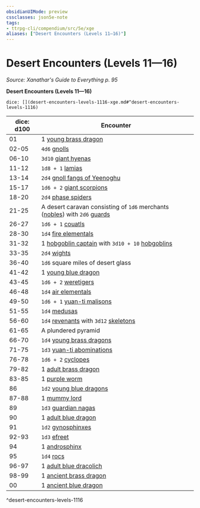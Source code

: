```yaml
---
obsidianUIMode: preview
cssclasses: json5e-note
tags:
- ttrpg-cli/compendium/src/5e/xge
aliases: ["Desert Encounters (Levels 11—16)"]
---
```

# Desert Encounters (Levels 11—16)
*Source: Xanathar's Guide to Everything p. 95* 

**Desert Encounters (Levels 11—16)**

`dice: [](desert-encounters-levels-1116-xge.md#^desert-encounters-levels-1116)`

| dice: d100 | Encounter |
|------------|-----------|
| 01 | 1 [young brass dragon](3-Mechanics/CLI/bestiary/dragon/young-brass-dragon.md) |
| 02-05 | `4d6` [gnolls](3-Mechanics/CLI/bestiary/humanoid/gnoll.md) |
| 06-10 | `3d10` [giant hyenas](3-Mechanics/CLI/bestiary/beast/giant-hyena.md) |
| 11-12 | `1d8 + 1` [lamias](3-Mechanics/CLI/bestiary/monstrosity/lamia.md) |
| 13-14 | `2d4` [gnoll fangs of Yeenoghu](3-Mechanics/CLI/bestiary/fiend/gnoll-fang-of-yeenoghu.md) |
| 15-17 | `1d6 + 2` [giant scorpions](3-Mechanics/CLI/bestiary/beast/giant-scorpion.md) |
| 18-20 | `2d4` [phase spiders](3-Mechanics/CLI/bestiary/monstrosity/phase-spider.md) |
| 21-25 | A desert caravan consisting of `1d6` merchants ([nobles](3-Mechanics/CLI/bestiary/humanoid/noble.md)) with `2d6` [guards](3-Mechanics/CLI/bestiary/humanoid/guard.md) |
| 26-27 | `1d6 + 1` [couatls](3-Mechanics/CLI/bestiary/celestial/couatl.md) |
| 28-30 | `1d4` [fire elementals](3-Mechanics/CLI/bestiary/elemental/fire-elemental.md) |
| 31-32 | 1 [hobgoblin captain](3-Mechanics/CLI/bestiary/humanoid/hobgoblin-captain.md) with `3d10 + 10` [hobgoblins](3-Mechanics/CLI/bestiary/humanoid/hobgoblin.md) |
| 33-35 | `2d4` [wights](3-Mechanics/CLI/bestiary/undead/wight.md) |
| 36-40 | `1d6` square miles of desert glass |
| 41-42 | 1 [young blue dragon](3-Mechanics/CLI/bestiary/dragon/young-blue-dragon.md) |
| 43-45 | `1d6 + 2` [weretigers](3-Mechanics/CLI/bestiary/humanoid/weretiger.md) |
| 46-48 | `1d4` [air elementals](3-Mechanics/CLI/bestiary/elemental/air-elemental.md) |
| 49-50 | `1d6 + 1` [yuan-ti malisons](3-Mechanics/CLI/bestiary/monstrosity/yuan-ti-malison-type-1.md) |
| 51-55 | `1d4` [medusas](3-Mechanics/CLI/bestiary/monstrosity/medusa.md) |
| 56-60 | `1d4` [revenants](3-Mechanics/CLI/bestiary/undead/revenant.md) with `3d12` [skeletons](3-Mechanics/CLI/bestiary/undead/skeleton.md) |
| 61-65 | A plundered pyramid |
| 66-70 | `1d4` [young brass dragons](3-Mechanics/CLI/bestiary/dragon/young-brass-dragon.md) |
| 71-75 | `1d3` [yuan-ti abominations](3-Mechanics/CLI/bestiary/monstrosity/yuan-ti-abomination.md) |
| 76-78 | `1d6 + 2` [cyclopes](3-Mechanics/CLI/bestiary/giant/cyclops.md) |
| 79-82 | 1 [adult brass dragon](3-Mechanics/CLI/bestiary/dragon/adult-brass-dragon.md) |
| 83-85 | 1 [purple worm](3-Mechanics/CLI/bestiary/monstrosity/purple-worm.md) |
| 86 | `1d2` [young blue dragons](3-Mechanics/CLI/bestiary/dragon/young-blue-dragon.md) |
| 87-88 | 1 [mummy lord](3-Mechanics/CLI/bestiary/undead/mummy-lord.md) |
| 89 | `1d3` [guardian nagas](3-Mechanics/CLI/bestiary/monstrosity/guardian-naga.md) |
| 90 | 1 [adult blue dragon](3-Mechanics/CLI/bestiary/dragon/adult-blue-dragon.md) |
| 91 | `1d2` [gynosphinxes](3-Mechanics/CLI/bestiary/monstrosity/gynosphinx.md) |
| 92-93 | `1d3` [efreet](3-Mechanics/CLI/bestiary/elemental/efreeti.md) |
| 94 | 1 [androsphinx](3-Mechanics/CLI/bestiary/monstrosity/androsphinx.md) |
| 95 | `1d4` [rocs](3-Mechanics/CLI/bestiary/monstrosity/roc.md) |
| 96-97 | 1 [adult blue dracolich](3-Mechanics/CLI/bestiary/undead/adult-blue-dracolich.md) |
| 98-99 | 1 [ancient brass dragon](3-Mechanics/CLI/bestiary/dragon/ancient-brass-dragon.md) |
| 00 | 1 [ancient blue dragon](3-Mechanics/CLI/bestiary/dragon/ancient-blue-dragon.md) |
^desert-encounters-levels-1116